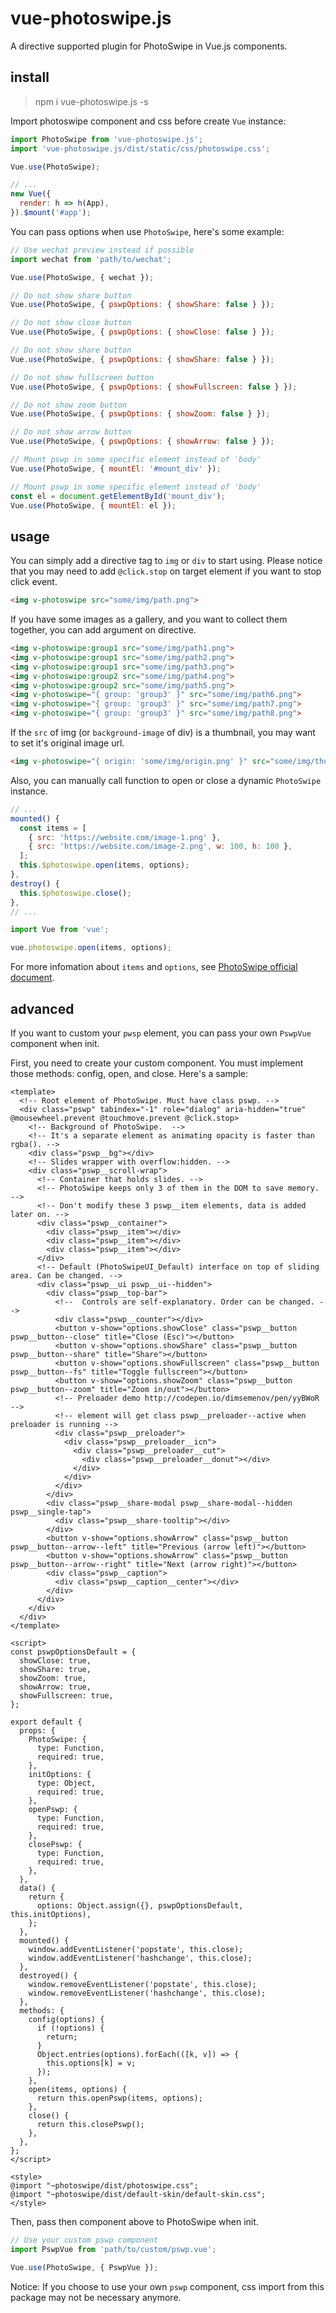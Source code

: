 # vue-photoswipe.js

A directive supported plugin for PhotoSwipe in Vue.js components.

## install

> npm i vue-photoswipe.js -s

Import photoswipe component and css before create `Vue` instance:

```js
import PhotoSwipe from 'vue-photoswipe.js';
import 'vue-photoswipe.js/dist/static/css/photoswipe.css';

Vue.use(PhotoSwipe);

// ...
new Vue({
  render: h => h(App),
}).$mount('#app');
```

You can pass options when use `PhotoSwipe`, here's some example:

```js
// Use wechat preview instead if possible
import wechat from 'path/to/wechat';

Vue.use(PhotoSwipe, { wechat });
```

```js
// Do not show share button
Vue.use(PhotoSwipe, { pswpOptions: { showShare: false } });

// Do not show close button
Vue.use(PhotoSwipe, { pswpOptions: { showClose: false } });

// Do not show share button
Vue.use(PhotoSwipe, { pswpOptions: { showShare: false } });

// Do not show fullscreen button
Vue.use(PhotoSwipe, { pswpOptions: { showFullscreen: false } });

// Do not show zoom button
Vue.use(PhotoSwipe, { pswpOptions: { showZoom: false } });

// Do not show arrow button
Vue.use(PhotoSwipe, { pswpOptions: { showArrow: false } });
```

```js
// Mount pswp in some specific element instead of 'body'
Vue.use(PhotoSwipe, { mountEl: '#mount_div' });
```

```js
// Mount pswp in some specific element instead of 'body'
const el = document.getElementById('mount_div');
Vue.use(PhotoSwipe, { mountEl: el });
```

## usage

You can simply add a directive tag to `img` or `div` to start using. Please notice that you may need to add `@click.stop` on target element if you want to stop click event.

```html
<img v-photoswipe src="some/img/path.png">
```

If you have some images as a gallery, and you want to collect them together, you can add argument on directive.

```html
<img v-photoswipe:group1 src="some/img/path1.png">
<img v-photoswipe:group1 src="some/img/path2.png">
<img v-photoswipe:group1 src="some/img/path3.png">
<img v-photoswipe:group2 src="some/img/path4.png">
<img v-photoswipe:group2 src="some/img/path5.png">
<img v-photoswipe="{ group: 'group3' }" src="some/img/path6.png">
<img v-photoswipe="{ group: 'group3' }" src="some/img/path7.png">
<img v-photoswipe="{ group: 'group3' }" src="some/img/path8.png">
```

If the `src` of img (or `background-image` of div) is a thumbnail, you may want to set it's original image url.

```html
<img v-photoswipe="{ origin: 'some/img/origin.png' }" src="some/img/thumb.png">
```

Also, you can manually call function to open or close a dynamic `PhotoSwipe` instance.

```js
// ...
mounted() {
  const items = [
    { src: 'https://website.com/image-1.png' },
    { src: 'https://website.com/image-2.png', w: 100, h: 100 },
  ];
  this.$photoswipe.open(items, options);
},
destroy() {
  this.$photoswipe.close();
},
// ...
```

```js
import Vue from 'vue';

vue.photoswipe.open(items, options);
```

For more infomation about `items` and `options`, see [PhotoSwipe official document](http://photoswipe.com/documentation/options.html).

## advanced

If you want to custom your `pwsp` element, you can pass your own `PswpVue` component when init.

First, you need to create your custom component. You must implement those methods: config, open, and close. Here's a sample:

```vue
<template>
  <!-- Root element of PhotoSwipe. Must have class pswp. -->
  <div class="pswp" tabindex="-1" role="dialog" aria-hidden="true" @mousewheel.prevent @touchmove.prevent @click.stop>
    <!-- Background of PhotoSwipe.  -->
    <!-- It's a separate element as animating opacity is faster than rgba(). -->
    <div class="pswp__bg"></div>
    <!-- Slides wrapper with overflow:hidden. -->
    <div class="pswp__scroll-wrap">
      <!-- Container that holds slides. -->
      <!-- PhotoSwipe keeps only 3 of them in the DOM to save memory. -->
      <!-- Don't modify these 3 pswp__item elements, data is added later on. -->
      <div class="pswp__container">
        <div class="pswp__item"></div>
        <div class="pswp__item"></div>
        <div class="pswp__item"></div>
      </div>
      <!-- Default (PhotoSwipeUI_Default) interface on top of sliding area. Can be changed. -->
      <div class="pswp__ui pswp__ui--hidden">
        <div class="pswp__top-bar">
          <!--  Controls are self-explanatory. Order can be changed. -->
          <div class="pswp__counter"></div>
          <button v-show="options.showClose" class="pswp__button pswp__button--close" title="Close (Esc)"></button>
          <button v-show="options.showShare" class="pswp__button pswp__button--share" title="Share"></button>
          <button v-show="options.showFullscreen" class="pswp__button pswp__button--fs" title="Toggle fullscreen"></button>
          <button v-show="options.showZoom" class="pswp__button pswp__button--zoom" title="Zoom in/out"></button>
          <!-- Preloader demo http://codepen.io/dimsemenov/pen/yyBWoR -->
          <!-- element will get class pswp__preloader--active when preloader is running -->
          <div class="pswp__preloader">
            <div class="pswp__preloader__icn">
              <div class="pswp__preloader__cut">
                <div class="pswp__preloader__donut"></div>
              </div>
            </div>
          </div>
        </div>
        <div class="pswp__share-modal pswp__share-modal--hidden pswp__single-tap">
          <div class="pswp__share-tooltip"></div>
        </div>
        <button v-show="options.showArrow" class="pswp__button pswp__button--arrow--left" title="Previous (arrow left)"></button>
        <button v-show="options.showArrow" class="pswp__button pswp__button--arrow--right" title="Next (arrow right)"></button>
        <div class="pswp__caption">
          <div class="pswp__caption__center"></div>
        </div>
      </div>
    </div>
  </div>
</template>

<script>
const pswpOptionsDefault = {
  showClose: true,
  showShare: true,
  showZoom: true,
  showArrow: true,
  showFullscreen: true,
};

export default {
  props: {
    PhotoSwipe: {
      type: Function,
      required: true,
    },
    initOptions: {
      type: Object,
      required: true,
    },
    openPswp: {
      type: Function,
      required: true,
    },
    closePswp: {
      type: Function,
      required: true,
    },
  },
  data() {
    return {
      options: Object.assign({}, pswpOptionsDefault, this.initOptions),
    };
  },
  mounted() {
    window.addEventListener('popstate', this.close);
    window.addEventListener('hashchange', this.close);
  },
  destroyed() {
    window.removeEventListener('popstate', this.close);
    window.removeEventListener('hashchange', this.close);
  },
  methods: {
    config(options) {
      if (!options) {
        return;
      }
      Object.entries(options).forEach(([k, v]) => {
        this.options[k] = v;
      });
    },
    open(items, options) {
      return this.openPswp(items, options);
    },
    close() {
      return this.closePswp();
    },
  },
};
</script>

<style>
@import "~photoswipe/dist/photoswipe.css";
@import "~photoswipe/dist/default-skin/default-skin.css";
</style>
```

Then, pass then component above to PhotoSwipe when init.

```js
// Use your custom pswp component
import PswpVue from 'path/to/custom/pswp.vue';

Vue.use(PhotoSwipe, { PswpVue });
```

Notice: If you choose to use your own `pswp` component, css import from this package may not be necessary anymore.
